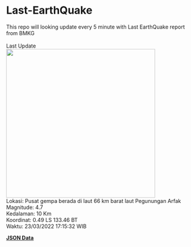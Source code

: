 # Last-EarthQuake
This repo will looking update every 5 minute with Last EarthQuake report from BMKG
<br>
<br>
Last Update
<br>
<img src="https://ews.bmkg.go.id/TEWS/data/20220323171532.mmi.jpg" width="400"/>
<br>
Lokasi: Pusat gempa berada di laut 66 km barat laut Pegunungan Arfak <br>
Magnitude: 4.7 <br>
Kedalaman: 10 Km <br>
Koordinat: 0.49 LS 133.46 BT <br>
Waktu: 23/03/2022 17:15:32 WIB <br>

<a href="./data/data.json">**JSON Data**</a>
